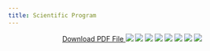 ```yaml
---
title: Scientific Program
---
```


<center>
  <a
    class="btn btn-lg btn-yellow"
    href="https://drive.google.com/file/d/0Bzq0LC0pfk_JalVUMEdDeklUMkU/view"
    target="_blank"
  >
    Download PDF File
  </a>
  <img src="/assets/events/page 01.jpg" />
  <img src="/assets/events/page 02.jpg" />
  <img src="/assets/events/page 03.jpg" />
  <img src="/assets/events/page 04.jpg" />
  <img src="/assets/events/page 05.jpg" />
  <img src="/assets/events/page 06.jpg" />
  <img src="/assets/events/page 07.jpg" />
  <img src="/assets/events/page 08.jpg" />
</center>
